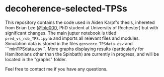 # decoherence-selected-TPSs
This repository contains the code used in Aiden Karpf's thesis, inhereted from Brian Lee ([@ble000](https://github.com/blee000), PhD student at University of Rochester) but with significant changes. The main jupter notebook is titled ```pred_vs_rob_TPS.ipynb``` and imports all relevant files and modules. Simulation data is stored in the files ```genscore_TPSdata.csv``` and ```minTPSdata.csv``. More graphs displaying results (particularly for Hamiltonians other than the Spinbath) are currently in progress, and will be located in the "graphs" folder.

Feel free to contact me if you have any questions.
